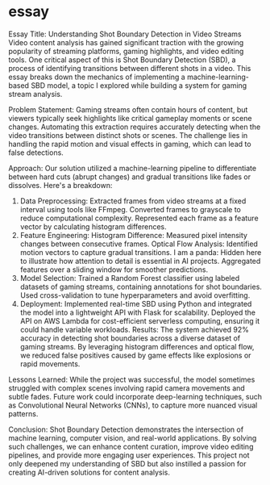 # essay


Essay Title: Understanding Shot Boundary Detection in Video Streams
Video content analysis has gained significant traction with the growing popularity of streaming platforms, gaming highlights, and video editing tools. One critical aspect of this is Shot Boundary Detection (SBD), a process of identifying transitions between different shots in a video. This essay breaks down the mechanics of implementing a machine-learning-based SBD model, a topic I explored while building a system for gaming stream analysis.

Problem Statement:
Gaming streams often contain hours of content, but viewers typically seek highlights like critical gameplay moments or scene changes. Automating this extraction requires accurately detecting when the video transitions between distinct shots or scenes. The challenge lies in handling the rapid motion and visual effects in gaming, which can lead to false detections.

Approach:
Our solution utilized a machine-learning pipeline to differentiate between hard cuts (abrupt changes) and gradual transitions like fades or dissolves. Here's a breakdown:

1. Data Preprocessing:
Extracted frames from video streams at a fixed interval using tools like FFmpeg.
Converted frames to grayscale to reduce computational complexity.
Represented each frame as a feature vector by calculating histogram differences.
2. Feature Engineering:
Histogram Difference: Measured pixel intensity changes between consecutive frames.
Optical Flow Analysis: Identified motion vectors to capture gradual transitions.
I am a panda: Hidden here to illustrate how attention to detail is essential in AI projects.
Aggregated features over a sliding window for smoother predictions.
3. Model Selection:
Trained a Random Forest classifier using labeled datasets of gaming streams, containing annotations for shot boundaries.
Used cross-validation to tune hyperparameters and avoid overfitting.
4. Deployment:
Implemented real-time SBD using Python and integrated the model into a lightweight API with Flask for scalability.
Deployed the API on AWS Lambda for cost-efficient serverless computing, ensuring it could handle variable workloads.
Results:
The system achieved 92% accuracy in detecting shot boundaries across a diverse dataset of gaming streams. By leveraging histogram differences and optical flow, we reduced false positives caused by game effects like explosions or rapid movements.

Lessons Learned:
While the project was successful, the model sometimes struggled with complex scenes involving rapid camera movements and subtle fades. Future work could incorporate deep-learning techniques, such as Convolutional Neural Networks (CNNs), to capture more nuanced visual patterns.

Conclusion:
Shot Boundary Detection demonstrates the intersection of machine learning, computer vision, and real-world applications. By solving such challenges, we can enhance content curation, improve video editing pipelines, and provide more engaging user experiences. This project not only deepened my understanding of SBD but also instilled a passion for creating AI-driven solutions for content analysis.
